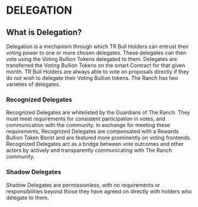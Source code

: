 # DELEGATION

## What is Delegation?

Delegation is a mechanism through which TR Bull Holders can entrust their voting power to one or more chosen delegates. These delegates can then vote using the Voting Bullion Tokens delegated to them. Delegates are transferred the Voting Bullion Tokens on the smart Contract for that given month. TR Bull Holders are always able to vote on proposals directly if they do not wish to delegate their Voting Bullion tokens. The Ranch has two varieties of delegates.

### Recognized Delegates <a href="#recognized-delegates" id="recognized-delegates"></a>

Recognized Delegates are whitelisted by the Guardians of The Ranch. They must meet requirements for consistent participation in votes, and communication with the community. In exchange for meeting these requirements, Recognized Delegates are compensated with a Rewards Bullion Token Boost and are featured more prominently on voting frontends. Recognized Delegates act as a bridge between vote outcomes and other actors by actively and transparently communicating with The Ranch community.

### Shadow Delegates <a href="#shadow-delegates" id="shadow-delegates"></a>

Shadow Delegates are permissionless, with no requirements or responsibilities beyond those they have agreed on directly with holders who delegate to them.
